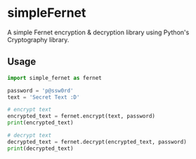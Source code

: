 # simpleFernet
A simple Fernet encryption & decryption library using Python's Cryptography library.

## Usage
```python
import simple_fernet as fernet

password = 'p@ssw0rd'
text = 'Secret Text :D'

# encrypt text
encrypted_text = fernet.encrypt(text, password)
print(encrypted_text)

# decrypt text
decrypted_text = fernet.decrypt(encrypted_text, password)
print(decrypted_text)
```
